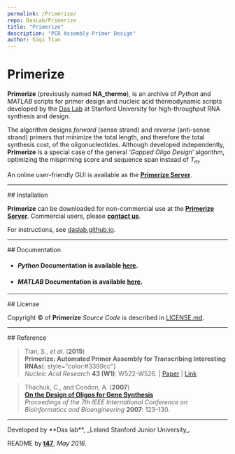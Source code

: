 ```yaml
---
permalink: /Primerize/
repo: DasLab/Primerize
title: "Primerize"
description: "PCR Assembly Primer Design"
author: Siqi Tian
---
```


# Primerize

**Primerize** (previously named **NA_thermo**), is an archive of *Python* and *MATLAB* scripts for primer design and nucleic acid thermodynamic scripts developed by the [Das Lab](https://daslab.stanford.edu/) at Stanford University for high-throughput RNA synthesis and design.

The algorithm designs *forward* (sense strand) and *reverse* (anti-sense strand) primers that minimize the total length, and therefore the total synthesis cost, of the oligonucleotides. Although developed independently, **Primerize** is a special case of the general ‘*Gapped Oligo Design*’ algorithm, optimizing the mispriming score and sequence span instead of *T<sub>m<sub>*.

An online user-friendly GUI is available as the [**Primerize Server**](https://primerize.stanford.edu/).

<hr/>
## Installation

**Primerize** can be downloaded for non-commercial use at the [**Primerize Server**](https://primerize.stanford.edu/license/). Commercial users, please [**contact us**](https://primerize.stanford.edu/about/#contact).

For instructions, see [daslab.github.io](https://daslab.github.io/Primerize/install).

<hr/>
## Documentation

* #### *Python* Documentation is available [**here**](https://daslab.github.io/Primerize/).

* #### *MATLAB* Documentation is available [**here**](https://daslab.github.io/Primerize/matlab).

<hr/>
## License

Copyright &copy; of **Primerize** _Source Code_ is described in [LICENSE.md](https://github.com/DasLab/Primerize/blob/master/LICENSE.md).

<hr/>
## Reference

>Tian, S., *et al.* (**2015**)<br/>
>**Primerize: Automated Primer Assembly for Transcribing Interesting RNAs**{: style="color:#3399cc"}<br/>
>*Nucleic Acid Research* **43 (W1)**: W522-W526. | [Paper](https://daslab.stanford.edu/site_data/pub_pdf/2015_Tian_NAR.pdf) | [Link](http://nar.oxfordjournals.org/content/43/W1/W522.full)


>Thachuk, C., and Condon, A. (**2007**)<br/>
>[**On the Design of Oligos for Gene Synthesis**](http://ieeexplore.ieee.org/xpls/abs_all.jsp?arnumber=4375554)<br/>
>*Proceedings of the 7th IEEE International Conference on Bioinformatics and Bioengineering* **2007**: 123-130.

<hr/>
Developed by **Das lab**, _Leland Stanford Junior University_.

README by [**t47**](http://t47.io/), *May 2016*.

